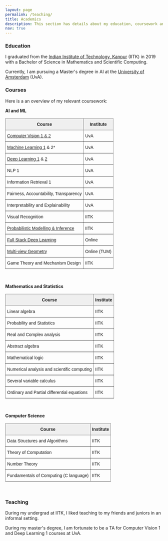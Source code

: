 ```yaml
---
layout: page
permalink: /teaching/
title: Academics
description: This section has details about my education, coursework and teaching.
nav: true
---
```


### Education

I graduated from the [Indian Institute of Technology, Kanpur](https://iitk.ac.in/) (IITK) in 2019 with a Bachelor of Science in Mathematics and Scientific Computing.

Currently, I am pursuing a Master's degree in AI at the [University of Amsterdam](https://www.uva.nl/en) (UvA).


### Courses

Here is a an overview of my relevant coursework:

**AI and ML**

<!-- | **Course** 	| |**Institute** 	|
|---	||---	|
|---	||---	|
| [Computer Vision 1](https://cv1-uva.github.io/) & 2 	| | UvA 	|
| [Machine Learning 1](https://uvaml1.github.io/) & 2* 	| | UvA 	|
| [Deep Learning 1](https://uvadlc.github.io/) & [2](https://uvadl2c.github.io/) 	| | UvA 	|
| NLP 1  	| | UvA 	|
| Information Retrieval 1 	| | UvA 	|
| Fairness, Accountability, Transparency 	| | UvA 	|
| Interpretability and Explainability &nbsp; &nbsp; &nbsp;	| | UvA 	|
| Visual Recognition 	| | IITK 	|
| [Probabilistic Modelling & Inference](https://www.cse.iitk.ac.in/users/piyush/courses/tpmi_winter19/tpmi.html) 	| | IITK 	|
| [Full Stack Deep Learning](https://fullstackdeeplearning.com/) 	| | Online 	|
| [Multi-view Geometry](https://www.youtube.com/playlist?list=PLTBdjV_4f-EJn6udZ34tht9EVIW7lbeo4) 	| | Online (TUM) 	|
| Game Theory and Mechanism Design 	| | IITK 	| -->


<style type="text/css">
.tg  {border-collapse:collapse;border-spacing:0;}
.tg td{border-color:black;border-style:solid;border-width:1px;font-family:Arial, sans-serif;font-size:14px;
  overflow:hidden;padding:10px 5px;word-break:normal;}
.tg th{border-color:black;border-style:solid;border-width:1px;font-family:Arial, sans-serif;font-size:14px;
  font-weight:normal;overflow:hidden;padding:10px 5px;word-break:normal;}
.tg .tg-yj5y{background-color:#efefef;border-color:inherit;text-align:center;vertical-align:top}
.tg .tg-0pky{border-color:inherit;text-align:left;vertical-align:top}
</style>
<table class="tg">
<thead>
  <tr>
    <th class="tg-yj5y"><span style="font-weight:bold">Course</span></th>
    <th class="tg-yj5y"><span style="font-weight:bold">Institute</span></th>
  </tr>
</thead>
<tbody>
  <tr>
    <td class="tg-0pky"><a href="https://cv1-uva.github.io/" target="_blank" rel="noopener noreferrer">Computer Vision 1</a><a href="https://cv1-uva.github.io/" target="_blank" rel="noopener noreferrer"><span style="color:#333"> &amp; 2</span></a></td>
    <td class="tg-0pky">UvA</td>
  </tr>
  <tr>
    <td class="tg-0pky"><a href="https://uvaml1.github.io/" target="_blank" rel="noopener noreferrer">Machine Learning 1</a> &amp; 2*</td>
    <td class="tg-0pky">UvA</td>
  </tr>
  <tr>
    <td class="tg-0pky"><a href="https://uvadlc.github.io/" target="_blank" rel="noopener noreferrer">Deep Learning 1</a> &amp; <a href="https://uvadl2c.github.io/" target="_blank" rel="noopener noreferrer">2</a></td>
    <td class="tg-0pky">UvA</td>
  </tr>
  <tr>
    <td class="tg-0pky">NLP 1 </td>
    <td class="tg-0pky">UvA</td>
  </tr>
  <tr>
    <td class="tg-0pky">Information Retrieval 1</td>
    <td class="tg-0pky">UvA</td>
  </tr>
  <tr>
    <td class="tg-0pky">Fairness, Accountability, Transparency</td>
    <td class="tg-0pky">UvA</td>
  </tr>
  <tr>
    <td class="tg-0pky">Interpretability and Explainability</td>
    <td class="tg-0pky">UvA</td>
  </tr>
  <tr>
    <td class="tg-0pky">Visual Recognition</td>
    <td class="tg-0pky">IITK</td>
  </tr>
  <tr>
    <td class="tg-0pky"><a href="https://www.cse.iitk.ac.in/users/piyush/courses/tpmi_winter19/tpmi.html" target="_blank" rel="noopener noreferrer">Probabilistic Modelling &amp; Inference</a></td>
    <td class="tg-0pky">IITK</td>
  </tr>
  <tr>
    <td class="tg-0pky"><a href="https://fullstackdeeplearning.com/" target="_blank" rel="noopener noreferrer">Full Stack Deep Learning</a></td>
    <td class="tg-0pky">Online</td>
  </tr>
  <tr>
    <td class="tg-0pky"><a href="https://www.youtube.com/playlist?list=PLTBdjV_4f-EJn6udZ34tht9EVIW7lbeo4" target="_blank" rel="noopener noreferrer">Multi-view Geometry</a></td>
    <td class="tg-0pky">Online (TUM)</td>
  </tr>
  <tr>
    <td class="tg-0pky">Game Theory and Mechanism Design</td>
    <td class="tg-0pky">IITK</td>
  </tr>
</tbody>
</table>

<br>

**Mathematics and Statistics**

<style type="text/css">
.tg  {border-collapse:collapse;border-spacing:0;}
.tg td{border-color:black;border-style:solid;border-width:1px;font-family:Arial, sans-serif;font-size:14px;
  overflow:hidden;padding:10px 5px;word-break:normal;}
.tg th{border-color:black;border-style:solid;border-width:1px;font-family:Arial, sans-serif;font-size:14px;
  font-weight:normal;overflow:hidden;padding:10px 5px;word-break:normal;}
.tg .tg-yj5y{background-color:#efefef;border-color:inherit;text-align:center;vertical-align:top}
.tg .tg-0pky{border-color:inherit;text-align:left;vertical-align:top}
</style>
<table class="tg">
<thead>
  <tr>
    <th class="tg-yj5y"><span style="font-weight:bold">Course</span></th>
    <th class="tg-yj5y"><span style="font-weight:bold">Institute</span></th>
  </tr>
</thead>
<tbody>
  <tr>
    <td class="tg-0pky">Linear algebra</td>
    <td class="tg-0pky">IITK</td>
  </tr>
  <tr>
    <td class="tg-0pky">Probability and Statistics</td>
    <td class="tg-0pky">IITK</td>
  </tr>
  <tr>
    <td class="tg-0pky">Real and Complex analysis</td>
    <td class="tg-0pky">IITK</td>
  </tr>
  <tr>
    <td class="tg-0pky">Abstract algebra</td>
    <td class="tg-0pky">IITK</td>
  </tr>
  <tr>
    <td class="tg-0pky">Mathematical logic</td>
    <td class="tg-0pky">IITK</td>
  </tr>
  <tr>
    <td class="tg-0pky">Numerical analysis and scientific computing</td>
    <td class="tg-0pky">IITK</td>
  </tr>
  <tr>
    <td class="tg-0pky">Several variable calculus</td>
    <td class="tg-0pky">IITK</td>
  </tr>
  <tr>
    <td class="tg-0pky">Ordinary and Partial differential equations</td>
    <td class="tg-0pky">IITK</td>
  </tr>
</tbody>
</table>

<br>

**Computer Science**

<style type="text/css">
.tg  {border-collapse:collapse;border-spacing:0;}
.tg td{border-color:black;border-style:solid;border-width:1px;font-family:Arial, sans-serif;font-size:14px;
  overflow:hidden;padding:10px 5px;word-break:normal;}
.tg th{border-color:black;border-style:solid;border-width:1px;font-family:Arial, sans-serif;font-size:14px;
  font-weight:normal;overflow:hidden;padding:10px 5px;word-break:normal;}
.tg .tg-yj5y{background-color:#efefef;border-color:inherit;text-align:center;vertical-align:top}
.tg .tg-0pky{border-color:inherit;text-align:left;vertical-align:top}
</style>
<table class="tg">
<thead>
  <tr>
    <th class="tg-yj5y"><span style="font-weight:bold">Course</span></th>
    <th class="tg-yj5y"><span style="font-weight:bold">Institute</span></th>
  </tr>
</thead>
<tbody>
  <tr>
    <td class="tg-0pky">Data Structures and Algorithms</td>
    <td class="tg-0pky">IITK</td>
  </tr>
  <tr>
    <td class="tg-0pky">Theory of Computation</td>
    <td class="tg-0pky">IITK</td>
  </tr>
  <tr>
    <td class="tg-0pky">Number Theory</td>
    <td class="tg-0pky">IITK</td>
  </tr>
  <tr>
    <td class="tg-0pky">Fundamentals of Computing (C language)</td>
    <td class="tg-0pky">IITK</td>
  </tr>
</tbody>
</table>

<br>

### Teaching

During my undergrad at IITK, I liked teaching to my friends and juniors in an informal setting.

During my master's degree, I am fortunate to be a TA for Computer Vision 1 and Deep Learning 1 courses at UvA.